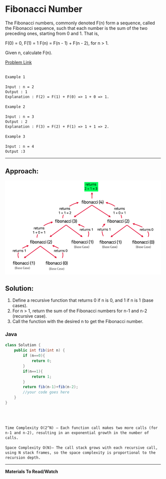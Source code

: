 # Fibonacci Number

The Fibonacci numbers, commonly denoted F(n) form a sequence, called the Fibonacci sequence, such that each number is the sum of the two preceding ones, starting from 0 and 1. That is,

F(0) = 0, F(1) = 1
F(n) = F(n - 1) + F(n - 2), for n > 1.

Given n, calculate F(n).

[Problem Link]()

```

Example 1

Input : n = 2
Output : 1
Explanation : F(2) = F(1) + F(0) => 1 + 0 => 1.

Example 2

Input : n = 3
Output : 2
Explanation : F(3) = F(2) + F(1) => 1 + 1 => 2.

Example 3

Input : n = 4
Output :3

```

---

## **Approach**:

![alt text](./Images/fibonacci.png)

## **Solution**:

1. Define a recursive function that returns 0 if n is 0, and 1 if n is 1 (base cases).
2. For n > 1, return the sum of the Fibonacci numbers for n-1 and n-2 (recursive case).
3. Call the function with the desired n to get the Fibonacci number.

### Java

```Java
class Solution {
    public int fib(int n) {
        if (n==0){
            return 0;
        }
        if(n==1){
            return 1;
        }
        return fib(n-1)+fib(n-2);
        //your code goes here
    }
}




```

```

Time Complexity O(2^N) — Each function call makes two more calls (for n-1 and n-2), resulting in an exponential growth in the number of calls.

Space Complexity O(N)— The call stack grows with each recursive call, using N stack frames, so the space complexity is proportional to the recursion depth.

```

---

**Materials To Read/Watch**
